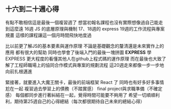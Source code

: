 ## 十六到二十週心得

有點不敢相信這是最後一個複習週了
想當初報名課程也沒有實際想像過自己能走到這麼遠
16週 JS 的底層原理與機制
17、18週的 express
19週的工作流程與專案規畫
這樣的課程讓這一個月時間飛快地度過

比以前更了解JS的基本要素與運作原理
不論是基礎觀念的釐清還是未來實作上的應用 都有很大的幫助
同時也學會了後端入門的最後一塊拼圖 **EXPRESS**
學EXPRESS 更大程度的看懂其他人在github上程式碼的運作原理
而在最後也大致了解了工程師職場上的協同合作模式與專案的規劃流程
這20週走來都像一步一步地向前扎根邁進

緊接著，就要進入大魔王關卡，最後的前端框架 React 了
同時也有好多好多事情尬在一起
複習過去學習上的債務（不踏實感）
final project與求職準備（不確定感）
每個都同步進行著糾結在一起，覺得時間可能要不夠用了
希望一切順順利利，期待第25週自己的心得總結（每次都很期待自己未來的總結心得）
